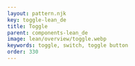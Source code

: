 ```yaml
---
layout: pattern.njk
key: toggle-lean_de
title: Toggle
parent: components-lean_de
image: lean/overview/toggle.webp
keywords: toggle, switch, toggle button
order: 330
---
```


